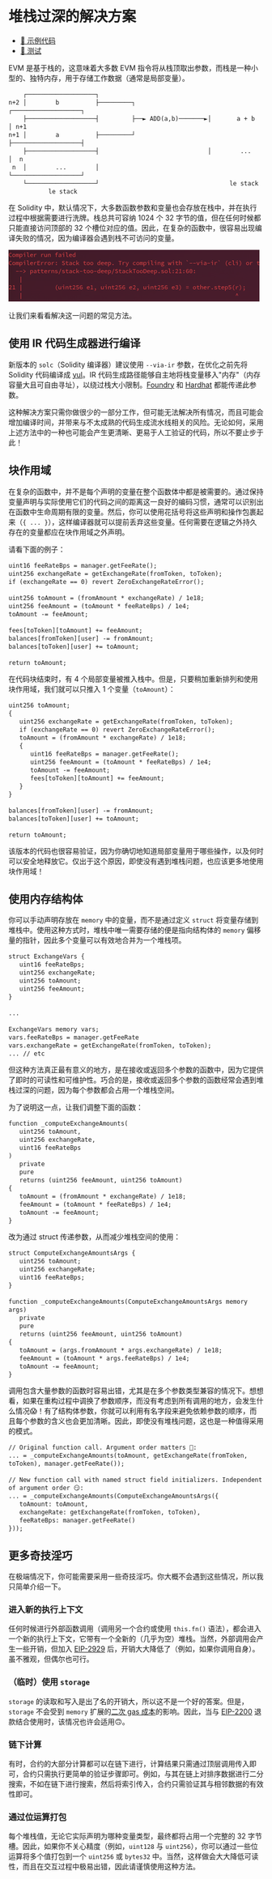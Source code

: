 # 堆栈过深的解决方案
- [📜 示例代码](./StackTooDeep.sol)
- [🐞 测试](../../test/StackTooDeep.t.sol)

EVM 是基于栈的，这意味着大多数 EVM 指令将从栈顶取出参数，而栈是一种小型的、独特内存，用于存储工作数据（通常是局部变量）。

```
    ┌───────────────────┐
n+2 │        b          ├─────────┐                    ┌───────────────────┐
    ├───────────────────┤         ├──► ADD(a,b)───────►│       a + b       │ n+1
n+1 │        a          ├─────────┘                    ├───────────────────┤
    ├───────────────────┤                              │        ...        │  n
 n  │        ...        │                              └───────────────────┘
    └───────────────────┘                                    le stack
           le stack
```

在 Solidity 中，默认情况下，大多数函数参数和变量也会存放在栈中，并在执行过程中根据需要进行洗牌。栈总共可容纳 1024 个 32 字节的值，但在任何时候都只能直接访问顶部的 32 个槽位对应的值。因此，在复杂的函数中，很容易出现编译失败的情况，因为编译器会遇到栈不可访问的变量。

![compiler error](./error.png)

让我们来看看解决这一问题的常见方法。

## 使用 IR 代码生成器进行编译

新版本的 `solc`（Solidity 编译器）建议使用 `--via-ir` 参数，在优化之前先将 Solidity 代码编译成 [yul](https://docs.soliditylang.org/en/v0.8.17/yul.html)。IR 代码生成路径能够自主地将栈变量移入"内存"（内存容量大且可自由寻址），以绕过栈大小限制。[Foundry](https://book.getfoundry.sh/config/) 和 [Hardhat](https://hardhat.org/hardhat-runner/docs/guides/compile-contracts) 都能传递此参数。

这种解决方案只需你做很少的一部分工作，但可能无法解决所有情况，而且可能会增加编译时间，并带来与不太成熟的代码生成流水线相关的风险。无论如何，采用上述方法中的一种也可能会产生更清晰、更易于人工验证的代码，所以不要止步于此！

## 块作用域

在复杂的函数中，并不是每个声明的变量在整个函数体中都是被需要的。通过保持变量声明与实际使用它们的代码之间的距离这一良好的编码习惯，通常可以识别出在函数中生命周期有限的变量。然后，你可以使用花括号将这些声明和操作包裹起来（`{ ... }`），这样编译器就可以提前丢弃这些变量。任何需要在逻辑之外持久存在的变量都应在块作用域之外声明。

请看下面的例子：

```solidity
uint16 feeRateBps = manager.getFeeRate();
uint256 exchangeRate = getExchangeRate(fromToken, toToken);
if (exchangeRate == 0) revert ZeroExchangeRateError();

uint256 toAmount = (fromAmount * exchangeRate) / 1e18;
uint256 feeAmount = (toAmount * feeRateBps) / 1e4;
toAmount -= feeAmount;

fees[toToken][toAmount] += feeAmount;
balances[fromToken][user] -= fromAmount;
balances[toToken][user] += toAmount;

return toAmount;
```

在代码块结束时，有 4 个局部变量被推入栈中。但是，只要稍加重新排列和使用块作用域，我们就可以只推入 1 个变量（`toAmount`）：

```solidity
uint256 toAmount;
{
   uint256 exchangeRate = getExchangeRate(fromToken, toToken);
   if (exchangeRate == 0) revert ZeroExchangeRateError();
   toAmount = (fromAmount * exchangeRate) / 1e18;
   {
      uint16 feeRateBps = manager.getFeeRate();
      uint256 feeAmount = (toAmount * feeRateBps) / 1e4;
      toAmount -= feeAmount;
      fees[toToken][toAmount] += feeAmount;
   }
}

balances[fromToken][user] -= fromAmount;
balances[toToken][user] += toAmount;

return toAmount;
```

该版本的代码也很容易验证，因为你确切地知道局部变量用于哪些操作，以及何时可以安全地释放它。仅出于这个原因，即使没有遇到堆栈问题，也应该更多地使用块作用域！

## 使用内存结构体

你可以手动声明存放在 `memory` 中的变量，而不是通过定义 `struct` 将变量存储到堆栈中。使用这种方式时，堆栈中唯一需要存储的便是指向结构体的 `memory` 偏移量的指针，因此多个变量可以有效地合并为一个堆栈项。

```solidity
struct ExchangeVars {
   uint16 feeRateBps;
   uint256 exchangeRate;
   uint256 toAmount;
   uint256 feeAmount;
}

...

ExchangeVars memory vars;
vars.feeRateBps = manager.getFeeRate
vars.exchangeRate = getExchangeRate(fromToken, toToken);
... // etc
```

但这种方法真正最有意义的地方，是在接收或返回多个参数的函数中，因为它提供了即时的可读性和可维护性。巧合的是，接收或返回多个参数的函数经常会遇到堆栈过深的问题，因为每个参数都会占用一个堆栈空间。

为了说明这一点，让我们调整下面的函数：

```solidity
function _computeExchangeAmounts(
   uint256 toAmount,
   uint256 exchangeRate,
   uint16 feeRateBps
)
   private
   pure
   returns (uint256 feeAmount, uint256 toAmount) 
{
   toAmount = (fromAmount * exchangeRate) / 1e18;
   feeAmount = (toAmount * feeRateBps) / 1e4;
   toAmount -= feeAmount;
}
```

改为通过 struct 传递参数，从而减少堆栈空间的使用：

```solidity
struct ComputeExchangeAmountsArgs {
   uint256 toAmount;
   uint256 exchangeRate;
   uint16 feeRateBps;
}

function _computeExchangeAmounts(ComputeExchangeAmountsArgs memory args)
   private
   pure
   returns (uint256 feeAmount, uint256 toAmount) 
{
   toAmount = (args.fromAmount * args.exchangeRate) / 1e18;
   feeAmount = (toAmount * args.feeRateBps) / 1e4;
   toAmount -= feeAmount;
}
```

调用包含大量参数的函数时容易出错，尤其是在多个参数类型兼容的情况下。想想看，如果在重构过程中调换了参数顺序，而没有考虑到所有调用的地方，会发生什么情况😱！有了结构体参数，你就可以利用有名字段来避免依赖参数的顺序，而且每个参数的含义也会更加清晰。因此，即使没有堆栈问题，这也是一种值得采用的模式。

```solidity
// Original function call. Argument order matters 🤔:
... = _computeExchangeAmounts(toAmount, getExchangeRate(fromToken, toToken), manager.getFeeRate());

// New function call with named struct field initializers. Independent of argument order 😏:
... = _computeExchangeAmounts(ComputeExchangeAmountsArgs({
   toAmount: toAmount,
   exchangeRate: getExchangeRate(fromToken, toToken),
   feeRateBps: manager.getFeeRate()
}));
```

## 更多奇技淫巧

在极端情况下，你可能需要采用一些奇技淫巧。你大概不会遇到这些情况，所以我只简单介绍一下。

### 进入新的执行上下文

任何时候进行外部函数调用（调用另一个合约或使用 `this.fn()` 语法），都会进入一个新的执行上下文，它带有一个全新的（几乎为空）堆栈。当然，外部调用会产生一些开销，但加入 [EIP-2929](https://eips.ethereum.org/EIPS/eip-2929) 后，开销大大降低了（例如，如果你调用自身）。虽不雅观，但偶尔也可行。

### （临时）使用 `storage`
`storage` 的读取和写入是出了名的开销大，所以这不是一个好的答案。但是，`storage` 不会受到 `memory` 扩展的[二次 gas 成本](https://github.com/wolflo/evm-opcodes/blob/main/gas.md#a0-1-memory-expansion)的影响。因此，当与 [EIP-2200](https://github.com/ethereum/EIPs/blob/master/EIPS/eip-2200.md) 退款结合使用时，该情况也许会适用🙃。

### 链下计算
有时，合约的大部分计算都可以在链下进行，计算结果只需通过顶层调用传入即可，合约只需执行更简单的验证步骤即可。例如，与其在链上对排序数据进行二分搜索，不如在链下进行搜索，然后将索引传入，合约只需验证其与相邻数据的有效性即可。

### 通过位运算打包
每个堆栈值，无论它实际声明为哪种变量类型，最终都将占用一个完整的 32 字节槽。因此，如果你不关心精度（例如，`uint128` 与 `uint256`），你可以通过一些位运算将多个值打包到一个 `uint256` 或 `bytes32` 中。当然，这样做会大大降低可读性，而且在交互过程中极易出错，因此请谨慎使用这种方法。